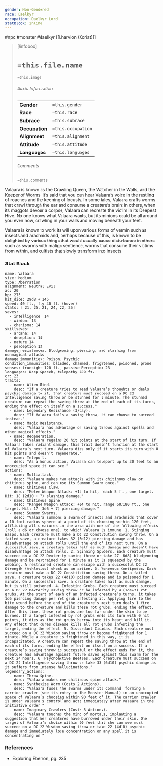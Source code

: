 ```yaml
---
gender: Non-Gendered
race: Daelkyr
occupation: Daelkyr Lord
statblock: inline
---
```

 #npc #monster #daelkyr [[Lharvion (Xoriat)]]

> [!infobox]
> # `=this.file.name`
> `=this.image`
> ###### Basic Information
> |  |  |
> | ---- | ---- |
> | **Gender** | `=this.gender` |
> | **Race** | `=this.race` |
> | **Subrace** | `=this.subrace` |
> | **Occupation** | `=this.occupation` |
> | **Alignment** | `=this.alignment` |
> | **Attitude** | `=this.attitude` |
> | **Languages** | `=this.languages` |
> ###### Comments
> `=this.comments`

Valaara is known as the Crawling Queen, the Watcher in the Walls, and the Keeper of Worms. It’s said that you can hear Valaara’s voice in the rustling of roaches and the keening of locusts. In some tales, Valaara crafts worms that crawl through the ear and consume a creature’s brain; in others, when its maggots devour a corpse, Valaara can recreate the victim in its Deepest Hive. No one knows what Valaara wants, but its minions could be all around you even now, crawling in your walls and moving beneath your feet.

Valaara is known to work its will upon various forms of vermin such as insects and arachnids and, perhaps because of this, is known to be delighted by various things that would usually cause disturbance in others such as swarms with malign sentience, worms that consume their victims from within, and cultists that slowly transform into insects.

### Stat Block

```statblock
name: Valaara
size: Medium
type: Aberration
alignment: Neutral Evil
ac: 20
hp: 275
hit_dice: 29d8 + 145
speed: 40 ft., fly 40 ft. (hover)
stats: [ 21, 25, 21, 24, 22, 25]
saves:
  - intelligence: 14
  - wisdom: 13
  - charisma: 14
skillsaves:
  - arcana: 14
  - deception: 14
  - nature 14
  - perception 13
damage_resistances: Bludgeoning, piercing, and slashing from nonmagical attacks
damage_immunities: Poison, Psychic
condition_immunities: blinded, charmed, frightened, poisoned, prone
senses: truesight 120 ft., passive Perception 23
languages: Deep Speech, telepathy 120 ft.
cr: 23
traits:
  - name: Alien Mind.
    desc: "If a creature tries to read Valaara’s thoughts or deals psychic damage to it, that creature must succeed on a DC 22 Intelligence saving throw or be stunned for 1 minute. The stunned creature can repeat the saving throw at the end of each of its turns, ending the effect on itself on a success."
  - name: Legendary Resistance (3/day).
    desc: "If Valaara fails a saving throw, it can choose to succeed instead."
  - name: Magic Resistance.
    desc: "Valaara has advantage on saving throws against spells and other magical effects."
  - name: Regeneration.
    desc: "Valaara regains 20 hit points at the start of its turn. If Valaara takes radiant damage, this trait doesn’t function at the start of Valaara’s next turn. Valaara dies only if it starts its turn with 0 hit points and doesn’t regenerate."
  - name: Teleport.
    desc: "As a bonus action, Valaara can teleport up to 30 feet to an unoccupied space it can see."
actions:
  - name: Multiattack.
    desc: "Valaara makes two attacks with its chitinous claw or chitinous spine, and can use its Summon Swarm once."
  - name: Chitinous Claw.
    desc: "Melee Weapon Attack: +14 to hit, reach 5 ft., one target. Hit: 18 (2d10 + 7) slashing damage."
  - name: Chitinous Spine.
    desc: "Ranged Weapon Attack: +14 to hit, range 60/180 ft., one target. Hit: 17 (3d6 + 7) piercing damage."
  - name: Summon Swarms.
    desc: "Valaara summons a swarm of insects and arachnids that cover a 10-foot-radius sphere at a point of its choosing within 120 feet, afflicting all creatures in the area with one of the following effects (roll a d6 or choose one), to which Valaara is immune: 1. Stinging Wasps. Each creature must make a DC 22 Constitution saving throw. On a failed save, a creature takes 32 (5d12) piercing damage and has disadvantage on attack rolls until the end of its next turn. On a successful save, a creature takes half as much damage and doesn’t have disadvantage on attack rolls. 2. Spinning Spiders. Each creature must succeed on a DC 22 Dexterity saving throw or take 27 (6d8) bludgeoning damage and be restrained for 1 minute as it is squeezed by the webbing. A restrained creature can escape with a successful DC 22 Strength (Athletics) check as an action. 3. Venomous Centipedes. Each creature must make a DC 22 Constitution saving throw. On a failed save, a creature takes 22 (4d10) poison damage and is poisoned for 1 minute. On a successful save, a creature takes half as much damage, but is still poisoned. 4. Infesting Grubs. Each creature must succeed on a DC 22 Dexterity saving throw or be infested by 4 (1d4+2) rot grubs. At the start of each of an infected creature’s turns, it takes 1d6 piercing damage per rot grub infesting it. Applying fire to the bite wound before the end of the creature’s next turn deals 1 fire damage to the creature and kills these rot grubs, ending the effect. After this time, these rot grubs are too far under the skin to be burned. If a target infested by rot grubs ends its turn with 0 hit points, it dies as the rot grubs burrow into its heart and kill it. Any effect that cures disease kills all rot grubs infesting the target, ending the effect. 5. Discordant Cicadas. Each creature must succeed on a DC 22 Wisdom saving throw or become frightened for 1 minute. While a creature is frightened in this way, it is incapacitated. A creature can repeat the saving throw at the end of each of its turns, ending the effect on itself on a success. If a creature’s saving throw is successful or the effect ends for it, the creature has advantage against future saves against this swarm for the next 24 hours. 6. Psychoactive Beetles. Each creature must succeed on a DC 22 Intelligence saving throw or take 33 (6d10) psychic damage as it suffers from intense hallucinations."
legendary_actions:
  - name: Throw Spine.
    desc: "Valaara makes one chitinous spine attack."
  - name: Synthesize Worm (Costs 2 Actions).
    desc: "Valaara fuses the swarms under its command, forming a carrion crawler (see its entry in the Monster Manual) in an unoccupied space of Valaara’s choosing within 90 feet of it. The carrion crawler is under Valaara’s control and acts immediately after Valaara in the initiative order."
  - name: Imaginary Crawlers (Costs 3 Actions).
    desc: "Valaara touches the mind of mortals, implanting a suggestion that her creatures have burrowed under their skin. One target of Valaara’s choice within 60 feet that she can see must succeed on a DC 22 Wisdom saving throw or take 22 (4d10) psychic damage and immediately lose concentration on any spell it is concentrating on."
```

### References

* Exploring Eberron, pg. 235
